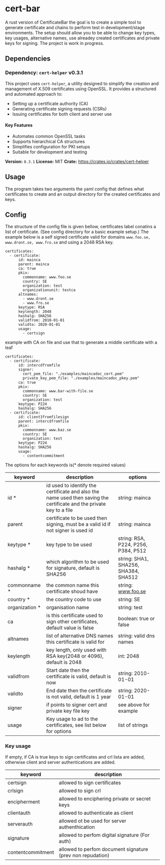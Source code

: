 # cert-bar

A rust version of CertificateBar the goal is to create a simple tool to generate certificate and chains to perform test in
development/stage environments. The setup should allow you to be able to change key types,
key usages, alternative names, use alreadey created certificates and private keys for signing.
The project is work in progress.

## Dependencies

### Dependency: `cert-helper` v0.3.1

This project uses `cert-helper`, a utility designed to simplify the creation and management of X.509 certificates using OpenSSL. It provides a structured and automated approach to:

- Setting up a certificate authority (CA)
- Generating certificate signing requests (CSRs)
- Issuing certificates for both client and server use

#### Key Features

- Automates common OpenSSL tasks
- Supports hierarchical CA structures
- Simplifies configuration for PKI setups
- Suitable for development and testing

**Version:** `0.3.1`
**License:** MIT
**Crate:** https://crates.io/crates/cert-helper

## Usage

The program takes two arguments the yaml config that defines what certificates to create and an output directory for the created certificates and keys.

## Config

The structure of the config file is given bellow, certificates label conatins a list of certificate.
(See config directory for a basic example setup.) The example below is a self signed certificate valid
for domains `www.foo.se, www.dront.se, www.fro.se` and using a 2048 RSA key.

```
certificates:
  - certificate:
      id: mainca
      parent: mainca
      ca: true
      pkix:
        commonname: www.foo.se
        country: SE
        organization: test
        organizationunit: testca
      altnames:
        - www.dront.se
        - www.fro.se
      keytype: RSA
      keylength: 2048
      hashalg: SHA256
      validfrom: 2010-01-01
      validto: 2020-01-01
      usage:
        - certsign
```

example with CA on file and use that to generate a middle certificate with a leaf

```
certificates:
  - certificate:
      id: intercdfromfile
      signer:
        cert_pem_file: "./examples/maincadoc_cert.pem"
        private_key_pem_file: "./examples/maincadoc_pkey.pem"
      ca: true
      pkix:
        commonname: www.bar-with-file.se
        country: SE
        organization: test
      keytype: P224
      hashalg: SHA256
  - certificate:
      id: client3fromfilesign
      parent: intercdfromfile
      pkix:
        commonname: www.baz.se
        country: SE
        organization: test
      keytype: P224
      hashalg: SHA256
      usage:
        - contentcommitment

```

The options for each keywords is(\* denote required values)

| keyword         | description                                                                                                          | options                              |
| --------------- | -------------------------------------------------------------------------------------------------------------------- | ------------------------------------ |
| id \*           | id used to identify the certificate and also the name used then saving the certificate and the private key to a file | string: mainca                       |
| parent          | certificate to be used then signing, must be a valid id if not signer is used id                                     | string: mainca                       |
| keytype \*      | key type to be used                                                                                                  | string: RSA, P224, P256, P384, P512  |
| hashalg \*      | which algorithm to be used for signature, default is SHA256                                                          | string: SHA1, SHA256, SHA384, SHA512 |
| commonname \*   | the common name this certificate shoud have                                                                          | string: www.foo.se                   |
| country \*      | the country code to use                                                                                              | string: SE                           |
| organization \* | organisation name                                                                                                    | string: test                         |
| ca              | is this certificate used to sign other certificates, default value is false                                          | boolean: true or false               |
| altnames        | list of alternative DNS names this certificate is valid for                                                          | string: valid dns names              |
| keylength       | key length, only used with RSA key(2048 or 4096), default is 2048                                                    | int: 2048                            |
| validfrom       | Start date then the certificate is valid, default is now                                                             | string: 2010-01-01                   |
| validto         | End date then the certificate is not valid, default is 1 year                                                        | string: 2020-01-01                   |
| signer          | if points to signer cert and private key file key                                                                    | see above for example                |
| usage           | Key usage to ad to the certificates, see list below for options                                                      | list of strings                      |

### Key usage

If empty, if CA is true keys to sign certificates and crl lista are added, otherwise client and
server authentications are added.

| keyword           | description                                                |
| ----------------- | ---------------------------------------------------------- |
| certsign          | allowed to sign certificates                               |
| crlsign           | allowed to sign crl                                        |
| encipherment      | allowed to enciphering private or secret keys              |
| clientauth        | allowed to authenticate as client                          |
| serverauth        | allowed ot be used for server authenthication              |
| signature         | allowed to perfom digital signature (For auth)             |
| contentcommitment | allowed to perfom document signature (prev non repudation) |
